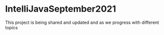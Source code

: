 # IntelliJavaSeptember2021
This project is being shared and updated and as we progress with different topics
